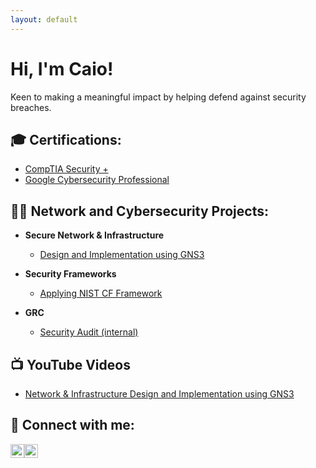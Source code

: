 ```yaml
---
layout: default
---
```


# Hi, I'm Caio!  

Keen to making a meaningful impact by helping defend against security breaches.

## 🎓 Certifications:

- [CompTIA Security +](https://www.credly.com/badges/a33f25c3-faa1-4d63-8b89-a76751bed636)
- [Google Cybersecurity Professional]()

## 👨‍💻 Network and Cybersecurity Projects:

- **Secure Network & Infrastructure**
  - [Design and Implementation using GNS3](https://www.youtube.com/watch?v=gJICfH8BdH4&t=983s)
  
- **Security Frameworks**
  - [Applying NIST CF Framework](https://github.com/joshmadakor1/Algorithms-Practice)
  
- **GRC**
  - [Security Audit (internal)](https://github.com/joshmadakor1/Algorithms-Practice)

## 📺 YouTube Videos

- [Network & Infrastructure Design and Implementation using GNS3]()

## 🤳 Connect with me:

<div style="display: flex; align-items: center;">
  <a href="mailto:braga.caio@outlook.com">
    <img alt="CaioFranca | Email" width="22px" src="https://cdn.jsdelivr.net/npm/simple-icons@v3/icons/gmail.svg" />
  </a>
  <a href="https://linkedin.com/in/caiofranca">
    <img alt="CaioFranca | LinkedIn" width="22px" src="https://cdn.jsdelivr.net/npm/simple-icons@v3/icons/linkedin.svg" />
  </a>
</div>
